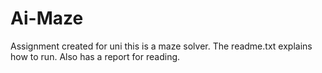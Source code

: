 # Ai-Maze
Assignment created for uni this is a maze solver. The readme.txt explains how to run. Also has a report for reading.
